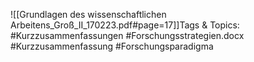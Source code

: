 
![[Grundlagen des wissenschaftlichen Arbeitens_Groß_II_170223.pdf#page=17]]Tags & Topics:
   #Kurzzusammenfassungen
   #Forschungsstrategien.docx
   #Kurzzusammenfassung
   #Forschungsparadigma